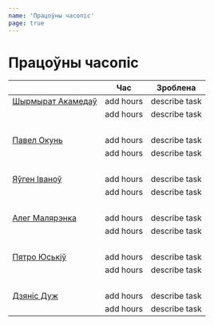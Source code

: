 ```yaml
---
name: 'Працоўны часопіс'
page: true
---
```


# Працоўны часопіс

|                                                   | Час        | Зроблена      |
|---------------------------------------------------| ---------- | ------------- |
[Шырмырат Акамедаў](https://github.com/muratx10)    | add hours  | describe task |
|                                                   | add hours  | describe task |
|<br>||
[Павел Окунь](https://github.com/pavelokun)         | add hours  | describe task |
|                                                   | add hours  | describe task |
|<br>||
[Яўген Іваноў](https://github.com/ineg22)           | add hours  | describe task |
|                                                   | add hours  | describe task |
|<br>||
[Алег Малярэнка](https://github.com/olegmalyarenko) | add hours  | describe task |
|                                                   | add hours  | describe task |
|<br>||
[Пятро Юськiў](https://github.com/yuskivpm)         | add hours  | describe task |
|                                                   | add hours  | describe task |
|<br>||
[Дзянiс Дуж](https://github.com/dermeister)         | add hours  | describe task |
|                                                   | add hours  | describe task |
